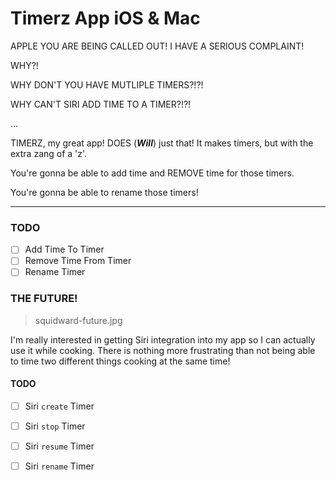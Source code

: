 # Timerz App iOS & Mac

APPLE YOU ARE BEING CALLED OUT! I HAVE A SERIOUS COMPLAINT! 

WHY?!


WHY DON'T YOU HAVE MUTLIPLE TIMERS?!?!

WHY CAN'T SIRI ADD TIME TO A TIMER?!?!

...

TIMERZ, my great app! DOES (_**Will**_) just that! It makes timers, but with the extra zang of a 'z'.

You're gonna be able to add time and REMOVE time for those timers.

You're gonna be able to rename those timers!


---

### TODO

- [ ] Add Time To Timer
- [ ] Remove Time From Timer
- [ ] Rename Timer

### THE FUTURE!
> squidward-future.jpg

I'm really interested in getting Siri integration into my app so I can actually use it while cooking. There is nothing more frustrating than not being able to time two different things cooking at the same time!

#### TODO
- [ ] Siri `create` Timer
- [ ] Siri `stop` Timer
- [ ] Siri `resume` Timer
- [ ] Siri `rename` Timer


